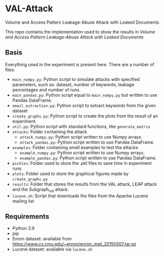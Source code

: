 # VAL-Attack
Volume and Access Pattern Leakage-Abuse Attack with Leaked Documents

This repo contains the implementation used to show the results in _Volume and Access Pattern Leakage-Abuse Attack with Leaked Documents_

## Basis
Everything used in the experiment is present here.
There are a number of files:
- `main_numpy.py`: Python script to simulate attacks with specified parameters, such as: dataset, number of keywords, leakage percentages and number of runs.
- `main_pandas.py`: Python script equal to `main_numpy.py` but written to use Pandas DataFrame.
- `email_extraction.py`: Python script to extract keywords from the given dataset
- `create_graphs.py`: Python script to create the plots from the result of an experiment.
- `util.py`: Python script with standard functions, like `generate_matrix` 
- `attacks`: Folder containing the attack
  - `attack_numpy.py`: Python script written to use Numpy arrays.
  - `attack_pandas.py`: Python script written to use Pandas DataFrame.
- `examples`: Folder containing small examples to test the attacks
  - `example_numpy.py`: Python script written to use Numpy arrays.
  - `example_pandas.py`: Python script written to use Pandas DataFrame.
- `pickles`: Folder used to store the .pkl files to save time in experiment runs
- `plots`: Folder used to store the graphical figures made by `create_graphs.py`
- `results`: Folder that stores the results from the VAL attack, LEAP attack and the Subgraph<sub>vol</sub> attack.
- `lucene.sh`: Script that downloads the files from the Apache Lucene mailing list

## Requirements
- Python 3.9
- pip
- Enron dataset: available from https://www.cs.cmu.edu/~enron/enron_mail_20150507.tar.gz
- Lucene dataset: available via `lucene.sh`